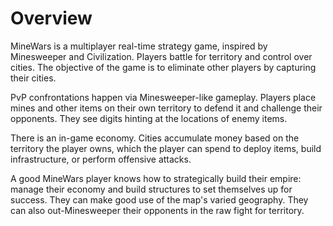 # Overview

MineWars is a multiplayer real-time strategy game, inspired by Minesweeper and
Civilization. Players battle for territory and control over cities. The objective
of the game is to eliminate other players by capturing their cities.

PvP confrontations happen via Minesweeper-like gameplay. Players place mines and
other items on their own territory to defend it and challenge their opponents.
They see digits hinting at the locations of enemy items.

There is an in-game economy. Cities accumulate money based on the territory
the player owns, which the player can spend to deploy items, build infrastructure,
or perform offensive attacks.

A good MineWars player knows how to strategically build their empire: manage
their economy and build structures to set themselves up for success. They can
make good use of the map's varied geography. They can also out-Minesweeper
their opponents in the raw fight for territory.
